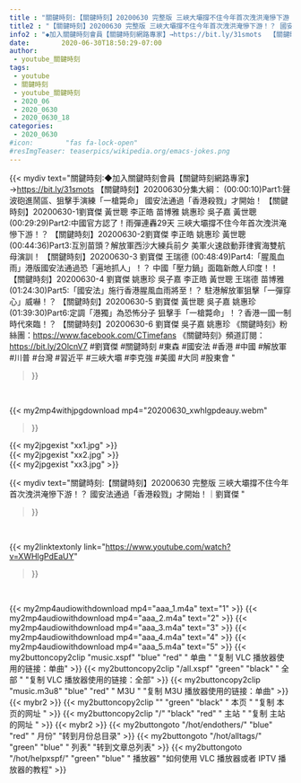 ```yaml
---
title : "關鍵時刻:【關鍵時刻】20200630 完整版 三峽大壩撐不住今年首次洩洪淹慘下游！？ 國安法通過「香港殺戮」才開始！｜劉寶傑 "
title2 : "【關鍵時刻】20200630 完整版 三峽大壩撐不住今年首次洩洪淹慘下游！？ 國安法通過「香港殺戮」才開始！｜劉寶傑 "
info2 : "◆加入關鍵時刻會員【關鍵時刻網路專家】→https://bit.ly/31smots  【關鍵時刻】20200630分集大綱：  (00:00:10)Part1:聲波砲進鬧區、狙擊手演練「一槍斃命」 國安法通過「香港殺戮」才開始！ 【關鍵時刻】20200630-1劉寶傑 黃世聰 李正皓 苗博雅 姚惠珍 吳子嘉 黃世聰  (00:29:29)Part2:中國官方認了！雨彈連轟29天 三峽大壩撐不住今年首次洩洪淹慘下游！？ 【關鍵時刻】20200630-2劉寶傑 李正皓 姚惠珍 黃世聰  (00:44:36)Part3:互別苗頭？解放軍西沙大練兵前夕 美軍火速啟動菲律賓海雙航母演訓！ 【關鍵時刻】20200630-3 劉寶傑 王瑞德  (00:48:49)Part4:「腥風血雨」港版國安法通過恐「遍地抓人」！？ 中國「壓力鍋」面臨新敵人印度！！ 【關鍵時刻】20200630-4 劉寶傑 姚惠珍 吳子嘉 李正皓 黃世聰 王瑞德 苗博雅  (01:24:30)Part5:「國安法」施行香港腥風血雨將至！？ 駐港解放軍狙擊「一彈穿心」威嚇！？ 【關鍵時刻】20200630-5 劉寶傑 黃世聰 吳子嘉 姚惠珍  (01:39:30)Part6:定調「港獨」為恐怖分子 狙擊手「一槍斃命」！？香港一國一制時代來臨！？ 【關鍵時刻】20200630-6 劉寶傑 吳子嘉 姚惠珍  《關鍵時刻》粉絲團：https://www.facebook.com/CTimefans 《關鍵時刻》頻道訂閱：https://bit.ly/2OlcnV7  #劉寶傑 #關鍵時刻 #東森 #國安法 #香港 #中國 #解放軍 #川普 #台灣 #習近平 #三峽大壩 #李克強 #美國 #大同 #股東會 "
date:        2020-06-30T18:50:29-07:00
author:
 - youtube_關鍵時刻
tags:
 - youtube
 - 關鍵時刻
 - youtube_關鍵時刻
 - 2020_06
 - 2020_0630
 - 2020_0630_18
categories:
 - 2020_0630
#icon:        "fas fa-lock-open"
#resImgTeaser: teaserpics/wikipedia.org/emacs-jokes.png
---
```


{{< mydiv text="關鍵時刻:◆加入關鍵時刻會員【關鍵時刻網路專家】→https://bit.ly/31smots  【關鍵時刻】20200630分集大綱：  (00:00:10)Part1:聲波砲進鬧區、狙擊手演練「一槍斃命」 國安法通過「香港殺戮」才開始！ 【關鍵時刻】20200630-1劉寶傑 黃世聰 李正皓 苗博雅 姚惠珍 吳子嘉 黃世聰  (00:29:29)Part2:中國官方認了！雨彈連轟29天 三峽大壩撐不住今年首次洩洪淹慘下游！？ 【關鍵時刻】20200630-2劉寶傑 李正皓 姚惠珍 黃世聰  (00:44:36)Part3:互別苗頭？解放軍西沙大練兵前夕 美軍火速啟動菲律賓海雙航母演訓！ 【關鍵時刻】20200630-3 劉寶傑 王瑞德  (00:48:49)Part4:「腥風血雨」港版國安法通過恐「遍地抓人」！？ 中國「壓力鍋」面臨新敵人印度！！ 【關鍵時刻】20200630-4 劉寶傑 姚惠珍 吳子嘉 李正皓 黃世聰 王瑞德 苗博雅  (01:24:30)Part5:「國安法」施行香港腥風血雨將至！？ 駐港解放軍狙擊「一彈穿心」威嚇！？ 【關鍵時刻】20200630-5 劉寶傑 黃世聰 吳子嘉 姚惠珍  (01:39:30)Part6:定調「港獨」為恐怖分子 狙擊手「一槍斃命」！？香港一國一制時代來臨！？ 【關鍵時刻】20200630-6 劉寶傑 吳子嘉 姚惠珍  《關鍵時刻》粉絲團：https://www.facebook.com/CTimefans 《關鍵時刻》頻道訂閱：https://bit.ly/2OlcnV7  #劉寶傑 #關鍵時刻 #東森 #國安法 #香港 #中國 #解放軍 #川普 #台灣 #習近平 #三峽大壩 #李克強 #美國 #大同 #股東會 "
>}}
<br>


{{< my2mp4withjpgdownload mp4="20200630_xwhlgpdeauy.webm"
>}}

{{< my2jpgexist "xx1.jpg" >}}<br>
{{< my2jpgexist "xx2.jpg" >}}<br>
{{< my2jpgexist "xx3.jpg" >}}<br>



{{< mydiv text="關鍵時刻:【關鍵時刻】20200630 完整版 三峽大壩撐不住今年首次洩洪淹慘下游！？ 國安法通過「香港殺戮」才開始！｜劉寶傑 "
>}}
<br>

{{< my2linktextonly link="https://www.youtube.com/watch?v=XWHlgPdEaUY"
>}}


<br>

{{< my2mp4audiowithdownload mp4="aaa_1.m4a"    text="1" >}}
{{< my2mp4audiowithdownload mp4="aaa_2.m4a"    text="2" >}}
{{< my2mp4audiowithdownload mp4="aaa_3.m4a"    text="3" >}}
{{< my2mp4audiowithdownload mp4="aaa_4.m4a"    text="4" >}}
{{< my2mp4audiowithdownload mp4="aaa_5.m4a"    text="5" >}}
{{< my2buttoncopy2clip "music.xspf"        "blue"   "red"    " 单曲 "  "复制 VLC 播放器使用的链接：单曲" >}} {{< my2buttoncopy2clip "/all.xspf"         "green"  "black"  " 全部 "  "复制 VLC 播放器使用的链接：全部" >}} {{< my2buttoncopy2clip "music.m3u8"        "blue"   "red"    " M3U  "    "复制 M3U 播放器使用的链接：单曲" >}} {{< mybr2 >}} {{< my2buttoncopy2clip ""                  "green"  "black"  " 本页 "    "复制 本页的网址 " >}} {{< my2buttoncopy2clip "/"                 "black"  "red"    " 主站 "    "复制 主站的网址 " >}} {{< mybr2 >}} {{< my2buttongoto      "/hot/endothers/"   "blue"   "red"    " 月份"   "转到月份总目录" >}} {{< my2buttongoto      "/hot/alltags/"     "green"  "blue"   " 列表"   "转到文章总列表" >}} {{< my2buttongoto      "/hot/helpxspf/"    "green"  "blue"   " 播放器" "如何使用 VLC 播放器或者 IPTV 播放器的教程" >}} 
